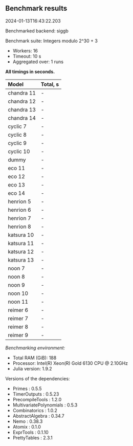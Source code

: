 ## Benchmark results

2024-01-13T16:43:22.203

Benchmarked backend: siggb

Benchmark suite: Integers modulo 2^30 + 3

- Workers: 16
- Timeout: 10 s
- Aggregated over: 1 runs

**All timings in seconds.**

|Model|Total, s|
|:----|---|
|chandra 11| - |
|chandra 12| - |
|chandra 13| - |
|chandra 14| - |
|cyclic 7| - |
|cyclic 8| - |
|cyclic 9| - |
|cyclic 10| - |
|dummy| - |
|eco 11| - |
|eco 12| - |
|eco 13| - |
|eco 14| - |
|henrion 5| - |
|henrion 6| - |
|henrion 7| - |
|henrion 8| - |
|katsura 10| - |
|katsura 11| - |
|katsura 12| - |
|katsura 13| - |
|noon 7| - |
|noon 8| - |
|noon 9| - |
|noon 10| - |
|noon 11| - |
|reimer 6| - |
|reimer 7| - |
|reimer 8| - |
|reimer 9| - |

*Benchmarking environment:*

* Total RAM (GiB): 188
* Processor: Intel(R) Xeon(R) Gold 6130 CPU @ 2.10GHz
* Julia version: 1.9.2

Versions of the dependencies:

* Primes : 0.5.5
* TimerOutputs : 0.5.23
* PrecompileTools : 1.2.0
* MultivariatePolynomials : 0.5.3
* Combinatorics : 1.0.2
* AbstractAlgebra : 0.34.7
* Nemo : 0.38.3
* Atomix : 0.1.0
* ExprTools : 0.1.10
* PrettyTables : 2.3.1

